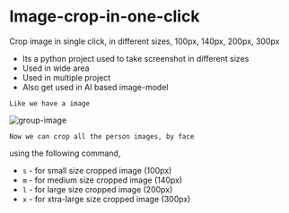 # Image-crop-in-one-click

Crop image in single click, in different sizes, 100px, 140px, 200px, 300px

* Its  a python project used to take screenshot in different sizes
* Used in wide area
* Used in multiple project
* Also get used in AI based image-model

`Like we have a image`

![group-image](https://img.freepik.com/free-photo/people-taking-selfie-together-registration-day_23-2149096795.jpg)


`Now we can crop all the person images, by face`

using the following command,

* `s` - for small size cropped image (100px)
* `m` - for medium size cropped image (140px)
* `l` - for large size cropped image (200px)
* `x` - for xtra-large size cropped image (300px)

